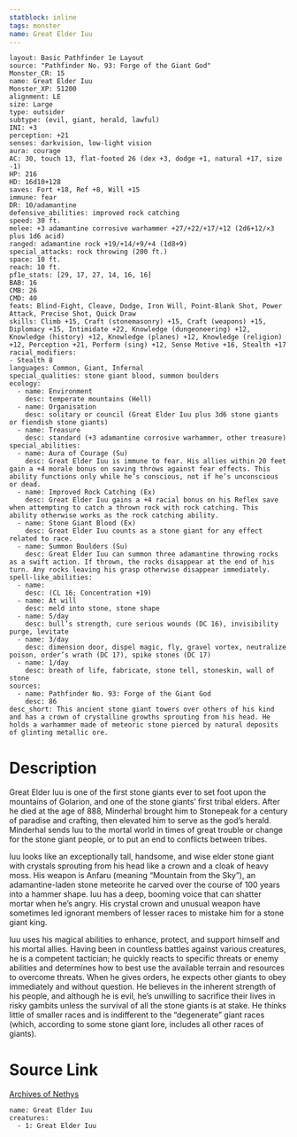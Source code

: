```yaml
---
statblock: inline
tags: monster
name: Great Elder Iuu
---
```

```statblock
layout: Basic Pathfinder 1e Layout
source: "Pathfinder No. 93: Forge of the Giant God"
Monster_CR: 15
name: Great Elder Iuu
Monster_XP: 51200
alignment: LE
size: Large
type: outsider
subtype: (evil, giant, herald, lawful)
INI: +3
perception: +21
senses: darkvision, low-light vision
aura: courage
AC: 30, touch 13, flat-footed 26 (dex +3, dodge +1, natural +17, size -1)
HP: 216
HD: 16d10+128
saves: Fort +18, Ref +8, Will +15
immune: fear
DR: 10/adamantine
defensive_abilities: improved rock catching
speed: 30 ft.
melee: +3 adamantine corrosive warhammer +27/+22/+17/+12 (2d6+12/×3 plus 1d6 acid)
ranged: adamantine rock +19/+14/+9/+4 (1d8+9)
special_attacks: rock throwing (200 ft.)
space: 10 ft.
reach: 10 ft.
pf1e_stats: [29, 17, 27, 14, 16, 16]
BAB: 16
CMB: 26
CMD: 40
feats: Blind-Fight, Cleave, Dodge, Iron Will, Point-Blank Shot, Power Attack, Precise Shot, Quick Draw
skills: Climb +15, Craft (stonemasonry) +15, Craft (weapons) +15, Diplomacy +15, Intimidate +22, Knowledge (dungeoneering) +12, Knowledge (history) +12, Knowledge (planes) +12, Knowledge (religion) +12, Perception +21, Perform (sing) +12, Sense Motive +16, Stealth +17
racial_modifiers:
- Stealth 8
languages: Common, Giant, Infernal
special_qualities: stone giant blood, summon boulders
ecology:
  - name: Environment
    desc: temperate mountains (Hell)
  - name: Organisation
    desc: solitary or council (Great Elder Iuu plus 3d6 stone giants or fiendish stone giants)
  - name: Treasure
    desc: standard (+3 adamantine corrosive warhammer, other treasure)
special_abilities:
  - name: Aura of Courage (Su)
    desc: Great Elder Iuu is immune to fear. His allies within 20 feet gain a +4 morale bonus on saving throws against fear effects. This ability functions only while he’s conscious, not if he’s unconscious or dead.
  - name: Improved Rock Catching (Ex)
    desc: Great Elder Iuu gains a +4 racial bonus on his Reflex save when attempting to catch a thrown rock with rock catching. This ability otherwise works as the rock catching ability.
  - name: Stone Giant Blood (Ex)
    desc: Great Elder Iuu counts as a stone giant for any effect related to race.
  - name: Summon Boulders (Su)
    desc: Great Elder Iuu can summon three adamantine throwing rocks as a swift action. If thrown, the rocks disappear at the end of his turn. Any rocks leaving his grasp otherwise disappear immediately.
spell-like_abilities:
  - name:
    desc: (CL 16; Concentration +19)
  - name: At will
    desc: meld into stone, stone shape
  - name: 5/day
    desc: bull’s strength, cure serious wounds (DC 16), invisibility purge, levitate
  - name: 3/day
    desc: dimension door, dispel magic, fly, gravel vortex, neutralize poison, order’s wrath (DC 17), spike stones (DC 17)
  - name: 1/day
    desc: breath of life, fabricate, stone tell, stoneskin, wall of stone
sources:
  - name: Pathfinder No. 93: Forge of the Giant God
    desc: 86
desc_short: This ancient stone giant towers over others of his kind and has a crown of crystalline growths sprouting from his head. He holds a warhammer made of meteoric stone pierced by natural deposits of glinting metallic ore.
```
# Description
Great Elder Iuu is one of the first stone giants ever to set foot upon the mountains of Golarion, and one of the stone giants’ first tribal elders. After he died at the age of 888, Minderhal brought him to Stonepeak for a century of paradise and crafting, then elevated him to serve as the god’s herald. Minderhal sends Iuu to the mortal world in times of great trouble or change for the stone giant people, or to put an end to conflicts between tribes.

Iuu looks like an exceptionally tall, handsome, and wise elder stone giant with crystals sprouting from his head like a crown and a cloak of heavy moss. His weapon is Anfaru (meaning “Mountain from the Sky”), an adamantine-laden stone meteorite he carved over the course of 100 years into a hammer shape. Iuu has a deep, booming voice that can shatter mortar when he’s angry. His crystal crown and unusual weapon have sometimes led ignorant members of lesser races to mistake him for a stone giant king.

Iuu uses his magical abilities to enhance, protect, and support himself and his mortal allies. Having been in countless battles against various creatures, he is a competent tactician; he quickly reacts to specific threats or enemy abilities and determines how to best use the available terrain and resources to overcome threats. When he gives orders, he expects other giants to obey immediately and without question. He believes in the inherent strength of his people, and although he is evil, he’s unwilling to sacrifice their lives in risky gambits unless the survival of all the stone giants is at stake. He thinks little of smaller races and is indifferent to the “degenerate” giant races (which, according to some stone giant lore, includes all other races of giants).
# Source Link
[Archives of Nethys](https://aonprd.com/MonsterDisplay.aspx?ItemName=Great%20Elder%20Iuu)
```encounter-table
name: Great Elder Iuu
creatures:
  - 1: Great Elder Iuu
```
